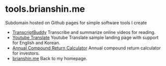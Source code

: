 # tools.brianshin.me
Subdomain hosted on Github pages for simple software tools I create
 - [TranscriptBuddy](https://tools.brianshin.me/transcriptbuddy) Transcribe and summarize online videos for reading.
 - [Youtube Translate](https://tools.brianshin.me/youtube-translate) Youtube Translate sample landing page with support for English and Korean.
 - [Annual Compound Return Calculator](https://tools.brianshin.me/annual-return-calculator) Annual compound return calculator for investors.
 - [brianshin.me](https://www.brianshin.me) Back to my homepage.